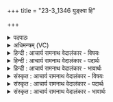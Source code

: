 +++
title = "23-3_1346 युङ्क्ष्वा हि"

+++
<details><summary>पदपाठः</summary>

युङ्क्ष्व꣢। हि। के꣣शि꣡ना꣢। हरी꣢꣯इ꣡ति꣢। वृ꣡ष꣢꣯णा। क꣣क्ष्यप्रा꣢। क꣣क्ष्य। प्रा꣢। अ꣡थ꣢꣯। नः꣣। इन्द्र। सोमपाः। सोम। पाः। गिरा꣢म्। उ꣡प꣢꣯श्रुतिम्। उ꣡प꣢꣯। श्रु꣣तिम्। चर। १३४६।
</details>

<details><summary>अधिमन्त्रम् (VC)</summary>

- इन्द्रः
- मधुच्छन्दा वैश्वामित्रः
- अनुष्टुप्
- गान्धारः
</details>

<details><summary>हिन्दी : आचार्य रामनाथ वेदालंकार - विषयः</summary>

अगले मन्त्र में परमेश्वर से प्रार्थना की गयी है।
</details>

<details><summary>हिन्दी : आचार्य रामनाथ वेदालंकार - पदार्थः</summary>

पदार्थान्वय -  हे (सोमपाः) सौम्य गुणों के रक्षक (इन्द्र) परमात्मन् ! जैसे आप (केशिना) सूर्य-किरणों से युक्त, (वृषणा) बलवान् (कक्ष्यप्रा) अपनी-अपनी भ्रमण-कक्षा में वेग से गति करते हुए (हरी) परस्पर आकर्षण से युक्त चन्द्रमा और भूमण्डल को आपस में जोड़ते हो, वैसे ही (केशिना) जीवात्मा के प्रकाश से युक्त, (कक्ष्यप्रा) अपने-अपने विषय की कक्षा में चलते हुए (हरी) ज्ञानेन्द्रिय-कर्मेन्द्रिय रूप घोड़ों को (युङ्क्ष्व) परस्पर सहयोगवाला करो। (अथ) इस प्रकार (नः) हमारी (गिराम्) सब प्रार्थना-वाणियों की (उपश्रुतिम्) सुनवाई (चर) करो ॥३॥ यहाँ श्लिष्ट वाचकलुप्तोपमा अलङ्कार है ॥३॥
</details>

<details><summary>हिन्दी : आचार्य रामनाथ वेदालंकार - भावार्थः</summary>

भावार्थ -  जैसे भूलोक और चन्द्रलोक एक-दूसरे के साथ सामञ्जस्य से वर्तमान हुए सूर्य का परिभ्रमण करते हैं, वैसे ही ज्ञानेन्द्रियाँ और कर्मेन्द्रियाँ आपस के सहयोग से मनुष्य का जीवन सञ्चालित करती हैं ॥३॥ इस खण्ड में अध्यात्म और राष्ट्र का विषय वर्णित होने से इस खण्ड की पूर्व खण्ड के साथ सङ्गति है ॥ दशम अध्याय में द्वादश खण्ड समाप्त ॥ दशम अध्याय समाप्त॥ पञ्चम प्रपाठक में द्वितीय अर्ध समाप्त ॥
</details>

<details><summary>संस्कृत : आचार्य रामनाथ वेदालंकार - विषयः</summary>

अथ परमेश्वरं प्रार्थयते।
</details>

<details><summary>संस्कृत : आचार्य रामनाथ वेदालंकार - पदार्थः</summary>

पदार्थान्वय -  हे (सोमपाः) सौम्यगुणानाम् रक्षक (इन्द्र) परमात्मन् ! यथा त्वम् (केशिना) केशिनौ सूर्यरश्मियुक्तौ। [केशी केशा रश्मयस्तैस्तद्वान् भवति। निरु० १२।२५।] (वृषणा) वृषणौ बलवन्तौ, (कक्ष्यप्रा) कक्ष्यप्रौ स्वस्वभ्रमणकक्षामनुधावमानौ। [कक्ष्यां सूर्यपरिभ्रमणमार्गं प्रवेते गच्छतः यौ तौ।] (हरी) परस्पराकर्षणयुक्तौ चन्द्रभूगोलौ परस्परं योजयसि, तथैव (केशिना) जीवात्मप्रकाशयुक्तौ (वृषणा) बलवन्तौ कक्ष्यप्रा स्वस्वविषयकक्षामनुधावमानौ (हरी) ज्ञानेन्द्रियकर्मेन्द्रियरूपौ अश्वौ (युङ्क्ष्व) परस्परं सहयोगिनौ कुरु। (अथ) एवं च (नः) अस्माकम् (गिराम्) सर्वासां प्रार्थनावाचाम् (उपश्रुतिम्) श्रवणम्, पूर्तिम् (चर) कुरु ॥३॥२ अत्र श्लिष्टो वाचकलुप्तोपमालङ्कारः ॥३॥
</details>

<details><summary>संस्कृत : आचार्य रामनाथ वेदालंकार - भावार्थः</summary>

भावार्थ -  यथा भूलोकचन्द्रलोकौ परस्परं सामञ्जस्येन वर्तमानौ सूर्यं परितो भ्रमतस्तथैव ज्ञानेन्द्रियकर्मेन्द्रिये पारस्परिकसहयोगेन मनुष्यस्य जीवनं सञ्चालयतः ॥३॥ अस्मिन् खण्डेऽध्यात्मविषयस्य राष्ट्रविषयस्य च वर्णनादेतत्खण्डस्य पूर्वखण्डेन संगतिर्वेद्या ॥ इति बरेलीमण्डलान्तर्गतफरीदपुरवास्तव्यश्रीमद्गोपालराम-भगवतीदेवी तनयेन हरिद्वारीयगुरुकुलकाङ्गड़ी-विश्वविद्यालयेऽधीतविद्येन विद्यामार्तण्डेन आचार्यरामनाथवेदालङ्कारेण महर्षिदयानन्द सरस्वतीस्वामिकृतवेदभाष्यशैलीमनुसृत्य विरचिते संस्कृतार्यभाषाभ्यां समन्विते सुप्रमाणयुक्ते सामवेदभाष्ये उत्तरार्चिके पञ्चमः प्रपाठकः समाप्तिमगात् ॥
</details>